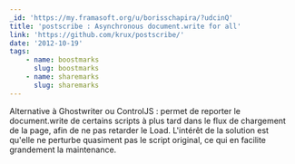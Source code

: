 ```yaml
---
_id: 'https://my.framasoft.org/u/borisschapira/?udcinQ'
title: 'postscribe : Asynchronous document.write for all'
link: 'https://github.com/krux/postscribe/'
date: '2012-10-19'
tags:
    - name: boostmarks
      slug: boostmarks
    - name: sharemarks
      slug: sharemarks
---
```


<div class="markdown"><p>Alternative à Ghostwriter ou ControlJS : permet de reporter le document.write de certains scripts à plus tard dans le flux de chargement de la page, afin de ne pas retarder le Load. L'intérêt de la solution est qu'elle ne perturbe quasiment pas le script original, ce qui en facilite grandement la maintenance.
</p></div>
